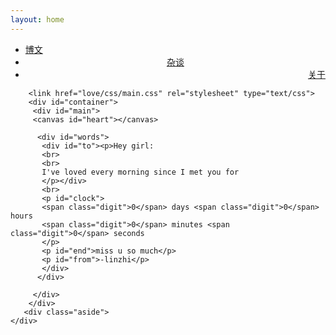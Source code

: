 ```yaml
---
layout: home
---
```


<div class="index-content about">
    <div class="section">
        <ul class="artical-cate">
            <li><a href="/"><span>博文</span></a></li>
            <li style="text-align:center"><a href="/opinion"><span>杂谈</span></a></li>
            <li class="on" style="text-align:right"><a href="/about"><span>关于</span></a></li>
        </ul>

        <link href="love/css/main.css" rel="stylesheet" type="text/css">
        <div id="container">
         <div id="main">
         <canvas id="heart"></canvas>

          <div id="words">
           <div id="to"><p>Hey girl:
           <br>
           <br>
           I've loved every morning since I met you for
           </p></div>
           <br>
           <p id="clock">
           <span class="digit">0</span> days <span class="digit">0</span> hours 
           <span class="digit">0</span> minutes <span class="digit">0</span> seconds
           </p>
           <p id="end">miss u so much</p>
           <p id="from">-linzhi</p>
           </div>
          </div>

         </div>
        </div>
       <div class="aside">
    </div>
</div>

<script type="text/javascript" src="love/js/jquery.js"></script>
<script type="text/javascript" src="love/js/garden.js"></script>
<script type="text/javascript" src="love/js/main.js"></script>


